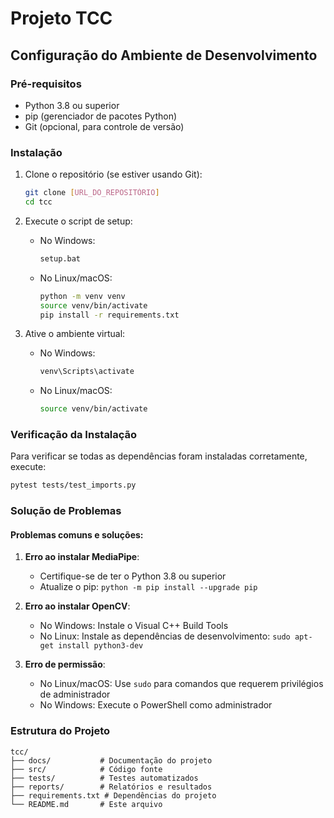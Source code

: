 # Projeto TCC

## Configuração do Ambiente de Desenvolvimento

### Pré-requisitos

- Python 3.8 ou superior
- pip (gerenciador de pacotes Python)
- Git (opcional, para controle de versão)

### Instalação

1. Clone o repositório (se estiver usando Git):

   ```bash
   git clone [URL_DO_REPOSITÓRIO]
   cd tcc
   ```

2. Execute o script de setup:

   - No Windows:
     ```bash
     setup.bat
     ```
   - No Linux/macOS:
     ```bash
     python -m venv venv
     source venv/bin/activate
     pip install -r requirements.txt
     ```

3. Ative o ambiente virtual:
   - No Windows:
     ```bash
     venv\Scripts\activate
     ```
   - No Linux/macOS:
     ```bash
     source venv/bin/activate
     ```

### Verificação da Instalação

Para verificar se todas as dependências foram instaladas corretamente, execute:

```bash
pytest tests/test_imports.py
```

### Solução de Problemas

#### Problemas comuns e soluções:

1. **Erro ao instalar MediaPipe**:

   - Certifique-se de ter o Python 3.8 ou superior
   - Atualize o pip: `python -m pip install --upgrade pip`

2. **Erro ao instalar OpenCV**:

   - No Windows: Instale o Visual C++ Build Tools
   - No Linux: Instale as dependências de desenvolvimento: `sudo apt-get install python3-dev`

3. **Erro de permissão**:
   - No Linux/macOS: Use `sudo` para comandos que requerem privilégios de administrador
   - No Windows: Execute o PowerShell como administrador

### Estrutura do Projeto

```
tcc/
├── docs/           # Documentação do projeto
├── src/            # Código fonte
├── tests/          # Testes automatizados
├── reports/        # Relatórios e resultados
├── requirements.txt # Dependências do projeto
└── README.md       # Este arquivo
```
